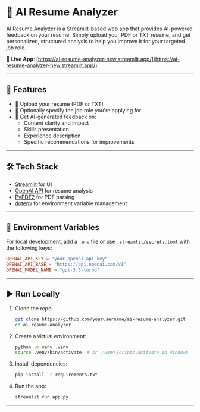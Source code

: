 
# 📑 AI Resume Analyzer

AI Resume Analyzer is a Streamlit-based web app that provides AI-powered feedback on your resume. Simply upload your PDF or TXT resume, and get personalized, structured analysis to help you improve it for your targeted job role.

🔗 **Live App**: [https://ai-resume-analyzer-new.streamlit.app/](https://ai-resume-analyzer-new.streamlit.app/)

---

## 🚀 Features

- 📄 Upload your resume (PDF or TXT)
- 🎯 Optionally specify the job role you're applying for
- 🤖 Get AI-generated feedback on:
  - Content clarity and impact
  - Skills presentation
  - Experience description
  - Specific recommendations for improvements

---

## 🛠️ Tech Stack

- [Streamlit](https://streamlit.io/) for UI
- [OpenAI API](https://platform.openai.com/) for resume analysis
- [PyPDF2](https://pypi.org/project/PyPDF2/) for PDF parsing
- [dotenv](https://pypi.org/project/python-dotenv/) for environment variable management

---

## 🔐 Environment Variables

For local development, add a `.env` file or use `.streamlit/secrets.toml` with the following keys:

```toml
OPENAI_API_KEY = "your-openai-api-key"
OPENAI_API_BASE = "https://api.openai.com/v1"
OPENAI_MODEL_NAME = "gpt-3.5-turbo"
````

---

## ▶️ Run Locally

1. Clone the repo:

   ```bash
   git clone https://github.com/yourusername/ai-resume-analyzer.git
   cd ai-resume-analyzer
   ```

2. Create a virtual environment:

   ```bash
   python -m venv .venv
   source .venv/bin/activate  # or .venv\Scripts\activate on Windows
   ```

3. Install dependencies:

   ```bash
   pip install -r requirements.txt
   ```

4. Run the app:

   ```bash
   streamlit run app.py
   ```

---


